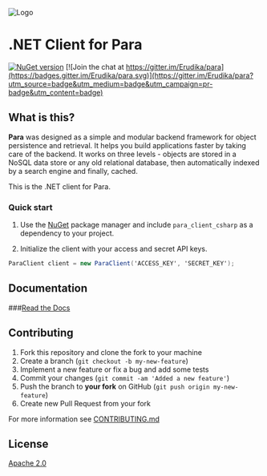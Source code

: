 ![Logo](https://s3-eu-west-1.amazonaws.com/org.paraio/para.png)

# .NET Client for Para

[![NuGet version](https://badge.fury.io/nu/para_client_csharp.svg)](https://badge.fury.io/nu/para_client_csharp)
[![Join the chat at https://gitter.im/Erudika/para](https://badges.gitter.im/Erudika/para.svg)](https://gitter.im/Erudika/para?utm_source=badge&utm_medium=badge&utm_campaign=pr-badge&utm_content=badge)

## What is this?

**Para** was designed as a simple and modular backend framework for object persistence and retrieval.
It helps you build applications faster by taking care of the backend. It works on three levels -
objects are stored in a NoSQL data store or any old relational database, then automatically indexed
by a search engine and finally, cached.

This is the .NET client for Para.

### Quick start

1. Use the [NuGet](https://www.nuget.org/) package manager and include `para_client_csharp` as a 
dependency to your project.

2. Initialize the client with your access and secret API keys.
```csharp
ParaClient client = new ParaClient('ACCESS_KEY', 'SECRET_KEY');
```

## Documentation

###[Read the Docs](https://paraio.org/docs)

## Contributing

1. Fork this repository and clone the fork to your machine
2. Create a branch (`git checkout -b my-new-feature`)
3. Implement a new feature or fix a bug and add some tests
4. Commit your changes (`git commit -am 'Added a new feature'`)
5. Push the branch to **your fork** on GitHub (`git push origin my-new-feature`)
6. Create new Pull Request from your fork

For more information see [CONTRIBUTING.md](https://github.com/Erudika/para/blob/master/CONTRIBUTING.md)

## License
[Apache 2.0](LICENSE)
